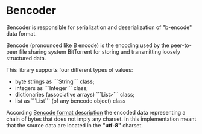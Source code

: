 # Bencoder

<p>
  Bencoder is responsible for serialization and deserialization of "b-encode" data format.
</p>

<p>
  Bencode (pronounced like B encode) is the encoding used by the peer-to-peer file sharing
system BitTorrent for storing and transmitting loosely structured data.
</p>
<p>
This library supports four different types of values:
  <ul>
      <li>byte strings as ```String``` class;</li>
      <li>integers as ```Integer``` class;</li>
      <li>dictionaries (associative arrays) ```List<Entry<String, ?>>``` class;</li>
      <li>list as ```List``` (of any bencode object) class</li>
  </ul>
</p>

<p>
  According <a href="https://ru.wikipedia.org/wiki/Bencode">Bencode format description</a>
the encoded data representing a chain of bytes that does not imply any charset.
In this implementation meant that the source data are located in the <b>"utf-8"</b> charset.
</p>